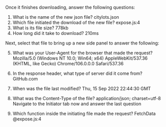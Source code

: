 Once it finishes downloading, answer the following questions:

1. What is the name of the new json file?
citylots.json
2. Which file initiated the download of the new file?
expose.js:4
3. What is its file size?
778kb
4. How long did it take to download?
210ms
 

Next, select that file to bring up a new side panel to answer the following:

5. What was your User-Agent for the browser that made the request?
Mozilla/5.0 (Windows NT 10.0; Win64; x64) AppleWebKit/537.36 (KHTML, like Gecko) Chrome/106.0.0.0 Safari/537.36
6. In the response header, what type of server did it come from?
GitHub.com
7. When was the file last modified?
Thu, 15 Sep 2022 22:44:30 GMT
8. What was the Content-Type of the file?
application/json; charset=utf-8
Navigate to the Initiator tab now and answer the last question

9. Which function inside the initiating file made the request?
FetchData @expose.js:4
